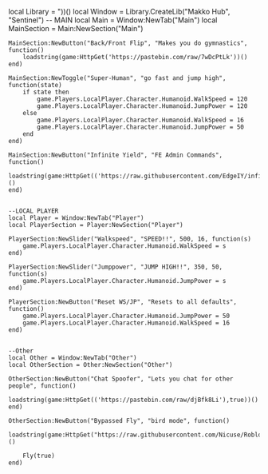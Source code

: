 local Library = "))()
local Window = Library.CreateLib("Makko Hub", "Sentinel")
    -- MAIN
    local Main = Window:NewTab("Main")
    local MainSection = Main:NewSection("Main")


    MainSection:NewButton("Back/Front Flip", "Makes you do gymnastics", function()
        loadstring(game:HttpGet('https://pastebin.com/raw/7wDcPtLk'))()
    end)

    MainSection:NewToggle("Super-Human", "go fast and jump high", function(state)
        if state then
            game.Players.LocalPlayer.Character.Humanoid.WalkSpeed = 120
            game.Players.LocalPlayer.Character.Humanoid.JumpPower = 120
        else
            game.Players.LocalPlayer.Character.Humanoid.WalkSpeed = 16
            game.Players.LocalPlayer.Character.Humanoid.JumpPower = 50
        end
    end)

    MainSection:NewButton("Infinite Yield", "FE Admin Commands", function()
        loadstring(game:HttpGet(('https://raw.githubusercontent.com/EdgeIY/infiniteyield/master/source'),true))()
    end)


    --LOCAL PLAYER
    local Player = Window:NewTab("Player")
    local PlayerSection = Player:NewSection("Player")

    PlayerSection:NewSlider("Walkspeed", "SPEED!!", 500, 16, function(s)
        game.Players.LocalPlayer.Character.Humanoid.WalkSpeed = s
    end)

    PlayerSection:NewSlider("Jumppower", "JUMP HIGH!!", 350, 50, function(s)
        game.Players.LocalPlayer.Character.Humanoid.JumpPower = s
    end)

    PlayerSection:NewButton("Reset WS/JP", "Resets to all defaults", function()
        game.Players.LocalPlayer.Character.Humanoid.JumpPower = 50
        game.Players.LocalPlayer.Character.Humanoid.WalkSpeed = 16
    end)


    --Other
    local Other = Window:NewTab("Other")
    local OtherSection = Other:NewSection("Other")

    OtherSection:NewButton("Chat Spoofer", "Lets you chat for other people", function()
        loadstring(game:HttpGet(('https://pastebin.com/raw/djBfk8Li'),true))()
    end)

    OtherSection:NewButton("Bypassed Fly", "bird mode", function()
        loadstring(game:HttpGet("https://raw.githubusercontent.com/Nicuse/RobloxScripts/main/BypassedFly.lua"))() 

        Fly(true)
    end)
